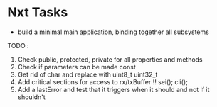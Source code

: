 Nxt Tasks
=========

* build a minimal main application, binding together all subsystems



TODO :

1. Check public, protected, private for all properties and methods
2. Check if parameters can be made const
3. Get rid of char and replace with uint8_t uint32_t
4. Add critical sections for access to rx/txBuffer !! sei(); cli();
5. Add a lastError and test that it triggers when it should and not if it shouldn't










